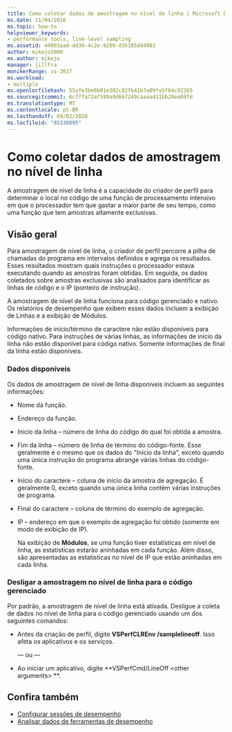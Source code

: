 ```yaml
---
title: Como coletar dados de amostragem no nível de linha | Microsoft Docs
ms.date: 11/04/2016
ms.topic: how-to
helpviewer_keywords:
- performance tools, line-level sampling
ms.assetid: 44803aad-dd39-4c2e-9209-d35185d44983
author: mikejo5000
ms.author: mikejo
manager: jillfra
monikerRange: vs-2017
ms.workload:
- multiple
ms.openlocfilehash: 55afe3be6b01e382c82fb41b7a09fa5f84c92365
ms.sourcegitcommit: 6cfffa72af599a9d667249caaaa411bb28ea69fd
ms.translationtype: MT
ms.contentlocale: pt-BR
ms.lasthandoff: 09/02/2020
ms.locfileid: "85330895"
---
```

# <a name="how-to-collect-line-level-sampling-data"></a>Como coletar dados de amostragem no nível de linha
A amostragem de nível de linha é a capacidade do criador de perfil para determinar o local no código de uma função de processamento intensivo em que o processador tem que gastar a maior parte de seu tempo, como uma função que tem amostras altamente exclusivas.

## <a name="overview"></a>Visão geral
 Para amostragem de nível de linha, o criador de perfil percorre a pilha de chamadas do programa em intervalos definidos e agrega os resultados. Esses resultados mostram quais instruções o processador estava executando quando as amostras foram obtidas. Em seguida, os dados coletados sobre amostras exclusivas são analisados para identificar as linhas de código e o IP (ponteiro de instrução).

 A amostragem de nível de linha funciona para código gerenciado e nativo. Os relatórios de desempenho que exibem esses dados incluem a exibição de Linhas e a exibição de Módulos.

 Informações de início/término de caractere não estão disponíveis para código nativo. Para instruções de várias linhas, as informações de início da linha não estão disponível para código nativo. Somente informações de final da linha estão disponíveis.

### <a name="available-data"></a>Dados disponíveis
 Os dados de amostragem de nível de linha disponíveis incluem as seguintes informações:

- Nome da função.

- Endereço da função.

- Início da linha – número de linha do código do qual foi obtida a amostra.

- Fim da linha – número de linha de término do código-fonte. Esse geralmente é o mesmo que os dados do "Início da linha", exceto quando uma única instrução do programa abrange várias linhas do código-fonte.

- Início do caractere – coluna de início da amostra de agregação. É geralmente 0, exceto quando uma única linha contém várias instruções de programa.

- Final do caractere – coluna de término do exemplo de agregação.

- IP – endereço em que o exemplo de agregação foi obtido (somente em modo de exibição de IP).

  Na exibição de **Módulos**, se uma função tiver estatísticas em nível de linha, as estatísticas estarão aninhadas em cada função. Além disso, são apresentadas as estatísticas no nível de IP que estão aninhadas em cada linha.

### <a name="turn-off-line-level-sampling-for-managed-code"></a>Desligar a amostragem no nível de linha para o código gerenciado
 Por padrão, a amostragem de nível de linha está ativada. Desligue a coleta de dados no nível de linha para o código gerenciado usando um dos seguintes comandos:

- Antes da criação de perfil, digite **VSPerfCLREnv /samplelineoff**. Isso afeta os aplicativos e os serviços.

     — ou —

- Ao iniciar um aplicativo, digite **VSPerfCmd/LineOff \<other arguments> **.

## <a name="see-also"></a>Confira também
- [Configurar sessões de desempenho](../profiling/configuring-performance-sessions.md)
- [Analisar dados de ferramentas de desempenho](../profiling/analyzing-performance-tools-data.md)
